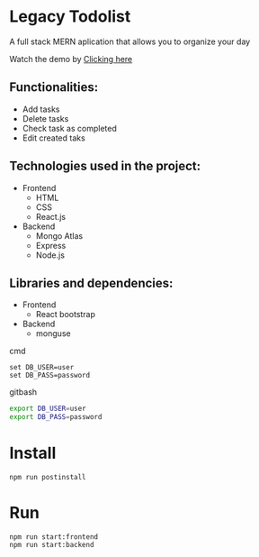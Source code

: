 # Legacy Todolist 

A full stack MERN aplication that allows you to organize your day 

Watch the demo by [Clicking here]("") 

## Functionalities: 
* Add tasks
* Delete tasks 
* Check task as completed 
* Edit created taks 


## Technologies used in the project: 
* Frontend
    * HTML 
    * CSS
    * React.js
* Backend
    * Mongo Atlas 
    * Express 
    * Node.js 

## Libraries and dependencies: 
* Frontend 
    * React bootstrap  
* Backend
    * monguse 



cmd
```
set DB_USER=user
set DB_PASS=password
```


gitbash
```bash
export DB_USER=user
export DB_PASS=password
```

# Install
```
npm run postinstall

```
# Run
```
npm run start:frontend
npm run start:backend
```